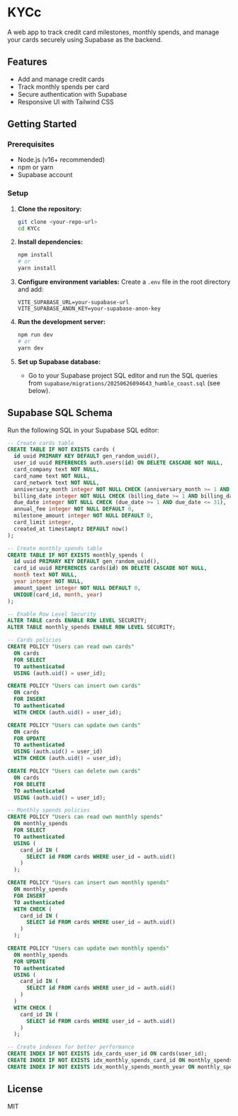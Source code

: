 # KYCc

A web app to track credit card milestones, monthly spends, and manage your cards securely using Supabase as the backend.

## Features
- Add and manage credit cards
- Track monthly spends per card
- Secure authentication with Supabase
- Responsive UI with Tailwind CSS

## Getting Started

### Prerequisites
- Node.js (v16+ recommended)
- npm or yarn
- Supabase account

### Setup

1. **Clone the repository:**
   ```bash
   git clone <your-repo-url>
   cd KYCc
   ```

2. **Install dependencies:**
   ```bash
   npm install
   # or
   yarn install
   ```

3. **Configure environment variables:**
   Create a `.env` file in the root directory and add:
   ```env
   VITE_SUPABASE_URL=your-supabase-url
   VITE_SUPABASE_ANON_KEY=your-supabase-anon-key
   ```

4. **Run the development server:**
   ```bash
   npm run dev
   # or
   yarn dev
   ```

5. **Set up Supabase database:**
   - Go to your Supabase project SQL editor and run the SQL queries from `supabase/migrations/20250626094643_humble_coast.sql` (see below).

## Supabase SQL Schema

Run the following SQL in your Supabase SQL editor:

```sql
-- Create cards table
CREATE TABLE IF NOT EXISTS cards (
  id uuid PRIMARY KEY DEFAULT gen_random_uuid(),
  user_id uuid REFERENCES auth.users(id) ON DELETE CASCADE NOT NULL,
  card_company text NOT NULL,
  card_name text NOT NULL,
  card_network text NOT NULL,
  anniversary_month integer NOT NULL CHECK (anniversary_month >= 1 AND anniversary_month <= 12),
  billing_date integer NOT NULL CHECK (billing_date >= 1 AND billing_date <= 31),
  due_date integer NOT NULL CHECK (due_date >= 1 AND due_date <= 31),
  annual_fee integer NOT NULL DEFAULT 0,
  milestone_amount integer NOT NULL DEFAULT 0,
  card_limit integer,
  created_at timestamptz DEFAULT now()
);

-- Create monthly_spends table
CREATE TABLE IF NOT EXISTS monthly_spends (
  id uuid PRIMARY KEY DEFAULT gen_random_uuid(),
  card_id uuid REFERENCES cards(id) ON DELETE CASCADE NOT NULL,
  month text NOT NULL,
  year integer NOT NULL,
  amount_spent integer NOT NULL DEFAULT 0,
  UNIQUE(card_id, month, year)
);

-- Enable Row Level Security
ALTER TABLE cards ENABLE ROW LEVEL SECURITY;
ALTER TABLE monthly_spends ENABLE ROW LEVEL SECURITY;

-- Cards policies
CREATE POLICY "Users can read own cards"
  ON cards
  FOR SELECT
  TO authenticated
  USING (auth.uid() = user_id);

CREATE POLICY "Users can insert own cards"
  ON cards
  FOR INSERT
  TO authenticated
  WITH CHECK (auth.uid() = user_id);

CREATE POLICY "Users can update own cards"
  ON cards
  FOR UPDATE
  TO authenticated
  USING (auth.uid() = user_id)
  WITH CHECK (auth.uid() = user_id);

CREATE POLICY "Users can delete own cards"
  ON cards
  FOR DELETE
  TO authenticated
  USING (auth.uid() = user_id);

-- Monthly spends policies
CREATE POLICY "Users can read own monthly spends"
  ON monthly_spends
  FOR SELECT
  TO authenticated
  USING (
    card_id IN (
      SELECT id FROM cards WHERE user_id = auth.uid()
    )
  );

CREATE POLICY "Users can insert own monthly spends"
  ON monthly_spends
  FOR INSERT
  TO authenticated
  WITH CHECK (
    card_id IN (
      SELECT id FROM cards WHERE user_id = auth.uid()
    )
  );

CREATE POLICY "Users can update own monthly spends"
  ON monthly_spends
  FOR UPDATE
  TO authenticated
  USING (
    card_id IN (
      SELECT id FROM cards WHERE user_id = auth.uid()
    )
  )
  WITH CHECK (
    card_id IN (
      SELECT id FROM cards WHERE user_id = auth.uid()
    )
  );

-- Create indexes for better performance
CREATE INDEX IF NOT EXISTS idx_cards_user_id ON cards(user_id);
CREATE INDEX IF NOT EXISTS idx_monthly_spends_card_id ON monthly_spends(card_id);
CREATE INDEX IF NOT EXISTS idx_monthly_spends_month_year ON monthly_spends(month, year);
```

## License

MIT 